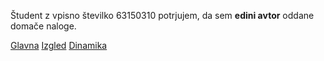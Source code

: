 Študent z vpisno številko 63150310 potrjujem, da sem __edini avtor__ oddane domače naloge.

[Glavna](https://rawgit.com/Stuntsu/stroboskop/master/stroboskop.html)
[Izgled](https://rawgit.com/Stuntsu/stroboskop/izgled/stroboskop.html)
[Dinamika](https://rawgit.com/Stuntsu/stroboskop/dinamika/stroboskop.html)
